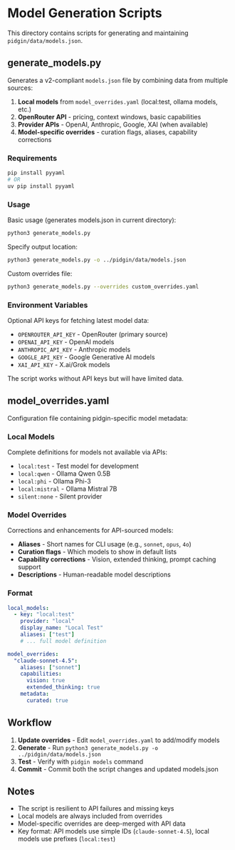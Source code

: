 # Model Generation Scripts

This directory contains scripts for generating and maintaining `pidgin/data/models.json`.

## generate_models.py

Generates a v2-compliant `models.json` file by combining data from multiple sources:

1. **Local models** from `model_overrides.yaml` (local:test, ollama models, etc.)
2. **OpenRouter API** - pricing, context windows, basic capabilities
3. **Provider APIs** - OpenAI, Anthropic, Google, XAI (when available)
4. **Model-specific overrides** - curation flags, aliases, capability corrections

### Requirements

```bash
pip install pyyaml
# OR
uv pip install pyyaml
```

### Usage

Basic usage (generates models.json in current directory):
```bash
python3 generate_models.py
```

Specify output location:
```bash
python3 generate_models.py -o ../pidgin/data/models.json
```

Custom overrides file:
```bash
python3 generate_models.py --overrides custom_overrides.yaml
```

### Environment Variables

Optional API keys for fetching latest model data:
- `OPENROUTER_API_KEY` - OpenRouter (primary source)
- `OPENAI_API_KEY` - OpenAI models
- `ANTHROPIC_API_KEY` - Anthropic models
- `GOOGLE_API_KEY` - Google Generative AI models
- `XAI_API_KEY` - X.ai/Grok models

The script works without API keys but will have limited data.

## model_overrides.yaml

Configuration file containing pidgin-specific model metadata:

### Local Models

Complete definitions for models not available via APIs:
- `local:test` - Test model for development
- `local:qwen` - Ollama Qwen 0.5B
- `local:phi` - Ollama Phi-3
- `local:mistral` - Ollama Mistral 7B
- `silent:none` - Silent provider

### Model Overrides

Corrections and enhancements for API-sourced models:
- **Aliases** - Short names for CLI usage (e.g., `sonnet`, `opus`, `4o`)
- **Curation flags** - Which models to show in default lists
- **Capability corrections** - Vision, extended thinking, prompt caching support
- **Descriptions** - Human-readable model descriptions

### Format

```yaml
local_models:
  - key: "local:test"
    provider: "local"
    display_name: "Local Test"
    aliases: ["test"]
    # ... full model definition

model_overrides:
  "claude-sonnet-4.5":
    aliases: ["sonnet"]
    capabilities:
      vision: true
      extended_thinking: true
    metadata:
      curated: true
```

## Workflow

1. **Update overrides** - Edit `model_overrides.yaml` to add/modify models
2. **Generate** - Run `python3 generate_models.py -o ../pidgin/data/models.json`
3. **Test** - Verify with `pidgin models` command
4. **Commit** - Commit both the script changes and updated models.json

## Notes

- The script is resilient to API failures and missing keys
- Local models are always included from overrides
- Model-specific overrides are deep-merged with API data
- Key format: API models use simple IDs (`claude-sonnet-4.5`), local models use prefixes (`local:test`)
